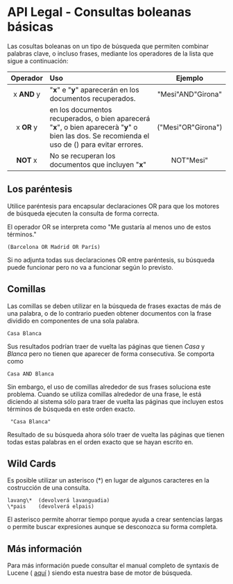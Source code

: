 # API Legal - Consultas boleanas básicas

Las cosultas boleanas on un tipo de búsqueda que permiten combinar palabras clave, o incluso frases, mediante los operadores de la lista que sigue a continuación:

|  Operador   | Uso                                                                                                                                               |      Ejemplo       |
| :---------: | :------------------------------------------------------------------------------------------------------------------------------------------------ | :----------------: |
| x **AND** y | "**x**" e "**y**" aparecerán en los documentos recuperados.                                                                                       | "Mesi"AND"Girona"  |
| x **OR** y  | en los documentos recuperados, o bien aparecerá "**x**", o bien aparecerà "**y**" o bien las dos. Se recomienda el uso de () para evitar errores. | ("Mesi"OR"Girona") |
|  **NOT** x  | No se recuperan los documentos que incluyen "**x**"                                                                                               |     NOT"Mesi"      |

## Los paréntesis

Utilice paréntesis para encapsular declaraciones OR para que los motores de búsqueda ejecuten la consulta de forma correcta.

El operador OR se interpreta como "Me gustaría al menos uno de estos términos."

`(Barcelona OR Madrid OR París)`

Si no adjunta todas sus declaraciones OR entre paréntesis, su búsqueda puede funcionar pero no va a funcionar según lo previsto.

## Comillas

Las comillas se deben utilizar en la búsqueda de frases exactas de más de una palabra, o de lo contrario pueden obtener documentos con la frase dividido en componentes de una sola palabra.

`Casa Blanca`

Sus resultados podrían traer de vuelta las páginas que tienen _Casa_ y _Blanca_ pero no tienen que aparecer de forma consecutiva.
Se comporta como

`Casa AND Blanca`

Sin embargo, el uso de comillas alrededor de sus frases soluciona este problema. Cuando se utiliza comillas alrededor de una frase, le está diciendo al sistema sólo para traer de vuelta las páginas que incluyen estos términos de búsqueda en este orden exacto.

` "Casa Blanca"`

Resultado de su búsqueda ahora sólo traer de vuelta las páginas que tienen todas estas palabras en el orden exacto que se hayan escrito en.

## Wild Cards

Es posible utilizar un asterisco (\*) en lugar de algunos caracteres en la costrucción de una consulta.

```
lavang\*  (devolverá lavanguadia)
\*pais    (devolverá elpais)
```

El asterisco permite ahorrar tiempo porque ayuda a crear sentencias largas o permite buscar expresiones aunque se desconozca su forma completa.

## Más información

Para más información puede consultar el manual completo de syntaxis de Lucene ( [aquí](https://lucene.apache.org/core/2_9_4/queryparsersyntax.html) ) siendo esta nuestra base de motor de búsqueda.
